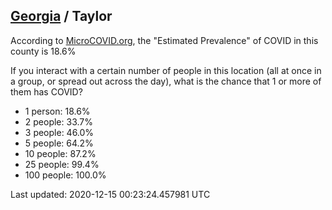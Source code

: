 
## [Georgia](/united-states/georgia) / Taylor

According to [MicroCOVID.org](http://microcovid.org),
the "Estimated Prevalence" of COVID in this county is 18.6%

If you interact with a certain number of people in this location
(all at once in a group, or spread out across the day), what is the chance that
1 or more of them has COVID?

- 1 person: 18.6%
- 2 people: 33.7%
- 3 people: 46.0%
- 5 people: 64.2%
- 10 people: 87.2%
- 25 people: 99.4%
- 100 people: 100.0%

Last updated: 2020-12-15 00:23:24.457981 UTC

